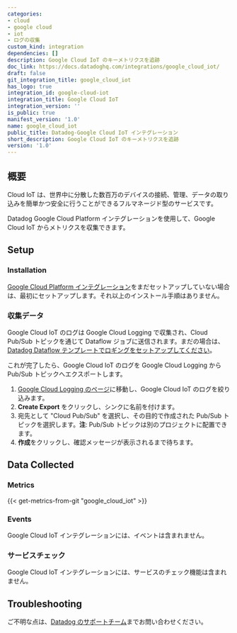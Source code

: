 ```yaml
---
categories:
- cloud
- google cloud
- iot
- ログの収集
custom_kind: integration
dependencies: []
description: Google Cloud IoT のキーメトリクスを追跡
doc_link: https://docs.datadoghq.com/integrations/google_cloud_iot/
draft: false
git_integration_title: google_cloud_iot
has_logo: true
integration_id: google-cloud-iot
integration_title: Google Cloud IoT
integration_version: ''
is_public: true
manifest_version: '1.0'
name: google_cloud_iot
public_title: Datadog-Google Cloud IoT インテグレーション
short_description: Google Cloud IoT のキーメトリクスを追跡
version: '1.0'
---
```


<!--  SOURCED FROM https://github.com/DataDog/dogweb -->
## 概要

Cloud IoT は、世界中に分散した数百万のデバイスの接続、管理、データの取り込みを簡単かつ安全に行うことができるフルマネージド型のサービスです。

Datadog Google Cloud Platform インテグレーションを使用して、Google Cloud IoT からメトリクスを収集できます。

## Setup

### Installation

[Google Cloud Platform インテグレーション][1]をまだセットアップしていない場合は、最初にセットアップします。それ以上のインストール手順はありません。

### 収集データ

Google Cloud IoT のログは Google Cloud Logging で収集され、Cloud Pub/Sub トピックを通じて Dataflow ジョブに送信されます。まだの場合は、[Datadog Dataflow テンプレートでロギングをセットアップしてください][2]。

これが完了したら、Google Cloud IoT のログを Google Cloud Logging から Pub/Sub トピックへエクスポートします。

1. [Google Cloud Logging のページ][3]に移動し、Google Cloud IoT のログを絞り込みます。
2. **Create Export** をクリックし、シンクに名前を付けます。
3. 宛先として "Cloud Pub/Sub" を選択し、その目的で作成された Pub/Sub トピックを選択します。**注**: Pub/Sub トピックは別のプロジェクトに配置できます。
4. **作成**をクリックし、確認メッセージが表示されるまで待ちます。

## Data Collected

### Metrics
{{< get-metrics-from-git "google_cloud_iot" >}}


### Events

Google Cloud IoT インテグレーションには、イベントは含まれません。

### サービスチェック

Google Cloud IoT インテグレーションには、サービスのチェック機能は含まれません。

## Troubleshooting

ご不明な点は、[Datadog のサポートチーム][5]までお問い合わせください。

[1]: https://docs.datadoghq.com/ja/integrations/google_cloud_platform/
[2]: https://docs.datadoghq.com/ja/integrations/google_cloud_platform/#log-collection
[3]: https://console.cloud.google.com/logs/viewer
[4]: https://github.com/DataDog/dogweb/blob/prod/integration/google_cloud_iot/google_cloud_iot_metadata.csv
[5]: https://docs.datadoghq.com/ja/help/